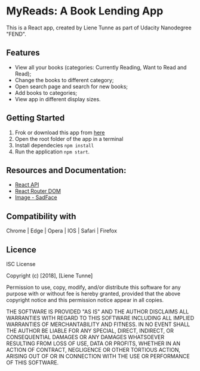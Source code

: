 # MyReads: A Book Lending App
This is a React app, created by Liene Tunne as part of Udacity Nanodegree "FEND".

## Features
- View all your books (categories: Currently Reading, Want to Read and Read);
- Change the books to different category;
- Open search page and search for new books;
- Add books to categories;
- View app in different display sizes.

## Getting Started
1. Frok or download this app from
[here](https://github.com/lienetunne/mws-restaurant-stage-1)
2. Open the root folder of the app in a terminal
3. Install dependecies `npm install`
4. Run the application `npm start`.

## Resources and Documentation:
* [React API](https://reactjs.org/)
* [React Router DOM](https://www.npmjs.com/package/react-router-dom)
* [Image - SadFace](https://icons8.com/)

## Compatibility with
 Chrome | Edge | Opera | IOS | Safari | Firefox

## Licence
ISC License

Copyright (c) [2018], [Liene Tunne]

Permission to use, copy, modify, and/or distribute this software for any
purpose with or without fee is hereby granted, provided that the above
copyright notice and this permission notice appear in all copies.

THE SOFTWARE IS PROVIDED "AS IS" AND THE AUTHOR DISCLAIMS ALL WARRANTIES
WITH REGARD TO THIS SOFTWARE INCLUDING ALL IMPLIED WARRANTIES OF
MERCHANTABILITY AND FITNESS. IN NO EVENT SHALL THE AUTHOR BE LIABLE FOR
ANY SPECIAL, DIRECT, INDIRECT, OR CONSEQUENTIAL DAMAGES OR ANY DAMAGES
WHATSOEVER RESULTING FROM LOSS OF USE, DATA OR PROFITS, WHETHER IN AN
ACTION OF CONTRACT, NEGLIGENCE OR OTHER TORTIOUS ACTION, ARISING OUT OF
OR IN CONNECTION WITH THE USE OR PERFORMANCE OF THIS SOFTWARE.
